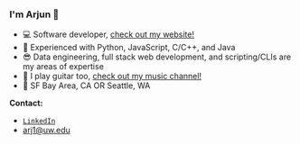 ### I'm Arjun 👋

- 💻 Software developer, [check out my website!](https://a-r-j-u-n-s.github.io/)
- 🧠 Experienced with Python, JavaScript, C/C++, and Java
- 😎 Data engineering, full stack web development, and scripting/CLIs are my areas of expertise
- 🎸 I play guitar too, [check out my music channel!](https://www.youtube.com/channel/UCLj5djpva10jFLe6WB7WQrg/featured)
- 📍 SF Bay Area, CA OR Seattle, WA

**Contact:**
- [`LinkedIn`](https://www.linkedin.com/in/arjun-srivastava042701/)
- arj1@uw.edu

